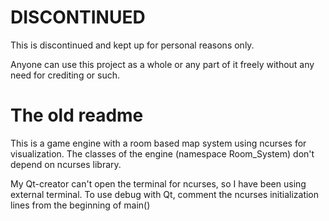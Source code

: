 # DISCONTINUED
This is discontinued and kept up for personal reasons only.

Anyone can use this project as a whole or any part of it freely without any need for crediting or such.

# The old readme

This is a game engine with a room based map system using ncurses for visualization.
The classes of the engine (namespace Room_System) don't depend on ncurses library.

My Qt-creator can't open the terminal for ncurses, so I have been using external terminal. To use debug with Qt, comment the ncurses initialization lines from the beginning of main()
